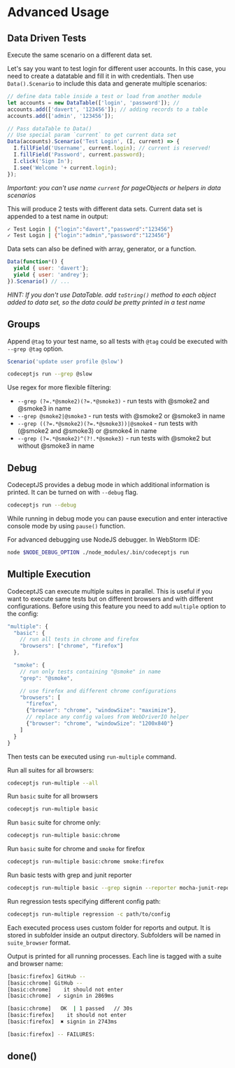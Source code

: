 # Advanced Usage

## Data Driven Tests

Execute the same scenario on a different data set.

Let's say you want to test login for different user accounts.
In this case, you need to create a datatable and fill it in with credentials.
Then use `Data().Scenario` to include this data and generate multiple scenarios:

```js
// define data table inside a test or load from another module
let accounts = new DataTable(['login', 'password']); //
accounts.add(['davert', '123456']); // adding records to a table
accounts.add(['admin', '123456']);

// Pass dataTable to Data()
// Use special param `current` to get current data set
Data(accounts).Scenario('Test Login', (I, current) => {
  I.fillField('Username', current.login); // current is reserved!
  I.fillField('Password', current.password);
  I.click('Sign In');
  I.see('Welcome '+ current.login);
});
```

*Important: you can't use name `current` for pageObjects or helpers in data scenarios*

This will produce 2 tests with different data sets.
Current data set is appended to a test name in output:

```sh
✓ Test Login | {"login":"davert","password":"123456"}
✓ Test Login | {"login":"admin","password":"123456"}
```

Data sets can also be defined with array, generator, or a function.

```js
Data(function*() {
  yield { user: 'davert'};
  yield { user: 'andrey'};
}).Scenario() // ...
```

*HINT: If you don't use DataTable. add `toString()` method to each object added to data set, so the data could be pretty printed in a test name*

## Groups

Append `@tag` to your test name, so
all tests with `@tag` could be executed with `--grep @tag` option.

```js
Scenario('update user profile @slow')
```

```sh
codeceptjs run --grep @slow
```

Use regex for more flexible filtering:

*   `--grep (?=.*@smoke2)(?=.*@smoke3)` - run tests with @smoke2 and @smoke3 in name
*   `--grep @smoke2|@smoke3` - run tests with @smoke2 or @smoke3 in name
*   `--grep ((?=.*@smoke2)(?=.*@smoke3))|@smoke4` - run tests with (@smoke2 and @smoke3) or @smoke4 in name
*   `--grep (?=.*@smoke2)^(?!.*@smoke3)` - run tests with @smoke2 but without @smoke3 in name

## Debug

CodeceptJS provides a debug mode in which additional information is printed.
It can be turned on with `--debug` flag.

```sh
codeceptjs run --debug
```

While running in debug mode you can pause execution and enter interactive console mode by using `pause()` function.

For advanced debugging use NodeJS debugger. In WebStorm IDE:

```sh
node $NODE_DEBUG_OPTION ./node_modules/.bin/codeceptjs run
```

## Multiple Execution

CodeceptJS can execute multiple suites in parallel. This is useful if you want to execute same tests but on different browsers and with different configurations. Before using this feature you need to add `multiple` option to the config:

```js
"multiple": {
  "basic": {
    // run all tests in chrome and firefox
    "browsers": ["chrome", "firefox"]
  },

  "smoke": {
    // run only tests containing "@smoke" in name
    "grep": "@smoke",

    // use firefox and different chrome configurations
    "browsers": [
      "firefox",
      {"browser": "chrome", "windowSize": "maximize"},
      // replace any config values from WebDriverIO helper
      {"browser": "chrome", "windowSize": "1200x840"}
    ]
  }
}
```

Then tests can be executed using `run-multiple` command.

Run all suites for all browsers:

```sh
codeceptjs run-multiple --all
```

Run `basic` suite for all browsers

```sh
codeceptjs run-multiple basic
```

Run `basic` suite for chrome only:

```sh
codeceptjs run-multiple basic:chrome
```

Run `basic` suite for chrome and `smoke` for firefox

```sh
codeceptjs run-multiple basic:chrome smoke:firefox
```

Run basic tests with grep and junit reporter

```sh
codeceptjs run-multiple basic --grep signin --reporter mocha-junit-reporter
```

Run regression tests specifying different config path:

```sh
codeceptjs run-multiple regression -c path/to/config
```

Each executed process uses custom folder for reports and output. It is stored in subfolder inside an output directory. Subfolders will be named in `suite_browser` format.

Output is printed for all running processes. Each line is tagged with a suite and browser name:

```sh
[basic:firefox] GitHub --
[basic:chrome] GitHub --
[basic:chrome]    it should not enter
[basic:chrome]  ✓ signin in 2869ms

[basic:chrome]   OK  | 1 passed   // 30s
[basic:firefox]    it should not enter
[basic:firefox]  ✖ signin in 2743ms

[basic:firefox] -- FAILURES:
```

## done()
